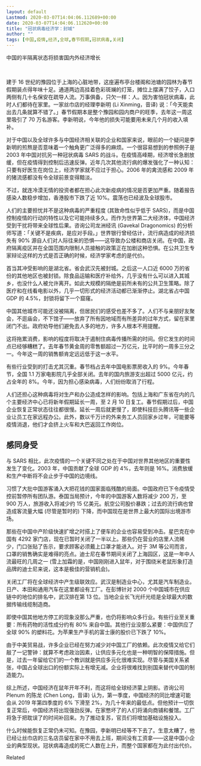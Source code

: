 ```yaml
---
layout: default
Lastmod: 2020-03-07T14:04:06.112689+00:00
date: 2020-03-07T14:04:06.112620+00:00
title: "冠状病毒经济学：封城"
author: ""
tags: [中国,疫情,经济,全球,春节假期,冠状病毒,关闭]
---
```


中国的半隔离状态将损害国内外经济增长

​

建于 16 世纪的豫园位于上海的心脏地带，这座遍布亭台楼阁和池塘的园林为春节假期装点得年味十足。通道两边高挂着色彩斑斓的灯笼，摊位上摆满了饺子，入口两侧有几十名保安在疏导人流。万事俱备，只欠一样：人。因为害怕冠状病毒，此时人们都待在家里。一家丝巾店的经理李新明 (Li Xinming，音译) 说：「今天能卖出去几条就算不错了。」春节假期本是整个豫园和园内商户的旺季，去年这一周这里吸引了 70 万名游客。李新明说，今年他的损失可能要用未来几个月的收入填补。

对于中国以及全球许多与中国经济相关联的企业和国家来说，眼前的一个疑问是李新明的煎熬是否意味着一个触角更广泛得多的麻烦。一个很容易想到的参照例子是 2003 年中国对抗另一种冠状病毒 SARS 的战斗。在疫情高峰期，经济增长急剧放缓，但在疫情得到控制后迅速反弹。近年几次其他流行病的爆发强化了一种认知：只要有好医生在岗位上，经济学家就不应过于担心。2006 年的禽流感和 2009 年的猪流感都没有令全球前景变得黯淡。

不过，就连冷漠无情的投资者都在担心此次新疫病的情况是否更加严重。随着报告感染人数稳步增加，香港股市下跌了近 10%。震荡也已经波及全球股市。

人们的主要担忧并不是这种病毒的严重程度 (其致命性似乎低于 SARS)，而是中国控制疫情的行动的特性以及它可能持续多久。而作为世界第二大经济体，中国经济受到干扰将带来全球性后果。咨询公司龙洲经讯 (Gavekal Dragonomics) 的分析师写道：「关键不是疾病，是应对手段。」世界银行曾经估计，流行病造成的经济损失有 90% 源自人们对人际往来的恐惧——这导致办公楼和商店关闭。在中国，政府隔离疫区并在全国范围内限制人员接触的政策正在加剧这种恐惧。在公共卫生专家辩论这样的方式是否正确的时候，经济学家考虑的是代价。

首当其冲受影响的是湖北省。省会武汉先被封城。之后这一人口近 6000 万的省份的其他地区也被封锁。除食品运输和医疗补给外，几乎没有什么可以进入其城乡，也没什么人被允许离开。如此大规模的隔绝是前所未有的公共卫生策略。除了医疗和在线看电影以外，几乎一切形式的经济活动都已渐渐停止。湖北省占中国 GDP 的 4.5%，封锁将留下一个窟窿。

中国其他城市可能还没被隔离，但居民们的感受也差不多了。人们不与亲朋好友聚会，不逛庙会，不下馆子——放弃了所有因地域而有所差异的过年方式，留在家里闭门不出。政府劝导他们避免去人多的地方，许多人根本不用提醒。

这将拖累消费，影响的程度将取决于遏制住病毒传播所需的时间。但它发生的时间点已经够糟糕了。去年春节黄金周的零售额超过一万亿元，比平时的一周多三分之一。今年这一周的销售额肯定远远低于这一水平。

有些行业受到的打击尤其沉重。春节档占去年中国电影票房收入的 9%。今年春节，全国 1.1 万家电影院几乎全部关闭。去年的国内旅游支出超过 5000 亿元，约占全年的 8%。今年，因为担心感染病毒，人们纷纷取消了行程。

人们还担心这种病毒将对生产和办公造成怎样的影响。包括上海和广东省在内的几个主要经济中心已将新年假期延长一周，至 2 月 10 日复工。春节假期过后，中国企业恢复正常状态往往都很慢。延长一周后就更慢了，即使科技巨头腾讯等一些企业让员工在家远程办公。此外，数以千万计的外来务工人员回家乡过年，可能要等疫情消退，他们才会挤上火车和大巴返回工作岗位。

感同身受
----

与 SARS 相比，此次疫情的一个关键不同之处在于中国对世界其他地区的重要性发生了变化。2003 年，中国贡献了全球 GDP 的 4%，去年则是 16%。消费放缓和生产中断将不会止步于中国的边境线。

习惯了大批中国游客涌入大把花钱的国家面临残酷的局面。中国政府已下令疫情受控前暂停所有团队游。泰国当局预计，今年的中国游客人数将减少 200 万，至 900 万人，旅游收入将减少约 15 亿美元。航空公司股价暴跌；过去的流行病也曾造成客流量大幅 (尽管是暂时的) 下降，而中国现在是世界上最大的国际出境游市场。

那些在中国中产阶级快速扩增之时搭上了便车的企业也容易受到冲击。星巴克在中国有 4292 家门店，现在已暂时关闭了一半以上。那些仍在营业的店里人流稀少，门口张贴了告示，要求顾客必须戴上口罩才能进入。对于 3M 等公司而言，口罩的销售确实是难得的亮点。迪士尼在春节期间关闭了上海园区，这是一年中人流最旺的几周之一 (雪上加霜的是，中国刚刚进入鼠年，对于围绕米老鼠形象打造品牌的迪士尼来说，这本是极佳的营销机会)。

关闭工厂将在全球经济中产生级联效应。武汉是制造业中心，尤其是汽车制造业。日产、本田和通用汽车在这里都设有工厂。在彭博针对 2000 个中国城市在供应链中的地位的排名中，武汉排在第 13 位。当地企业长飞光纤光缆是全球最大的数据传输线缆制造商。

即使中国其他地方停工的现象没那么严重，也仍将影响众多行业。有些行业至关重要：所有药物的活性成分约有 80% 来自中国。其他行业没那么紧要：中国供应了全球 90% 的塑料花。为苹果生产手机的富士康的股价已下跌了 10%。

由于中美贸易战，许多企业已经在努力减少对中国工厂的依赖。此次疫情又给它们敲了一记警钟：就算不考虑政治因素，让供应多元化也是一种明智的保障措施。但是，过去一年留给它们的一个教训就是供应多元化很难实现。尽管与美国关系紧张，中国占全球出口的份额实际上有增无减。企业将很难找到别国来替代中国的制造能力。

综上所述，中国经济在鼠年开年不利，而这将给全球经济蒙上阴影。咨询公司 Plenum 的陈龙 (Chen Long，音译) 认为，第一季度，中国经济的同比增速可能会从 2019 年第四季度的 6% 下滑至 2%，为几十年来的最低点。但他预计一切恢复正常后，中国经济将出现强劲反弹。在家憋坏了的人们将涌向商铺和餐馆。工厂将急于把耽误了的时间补回来。为了推动复苏，官员们将增加基础设施投入。

什么时候能恢复正常仍未可知。在豫园，李新明已经等不下去了。生意太糟了，他已经让丝巾店的三名店员留在家中不用去上班，期间没有工资拿——这是中国小企业的典型现状。冠状病毒造成的死亡人数在上升，而整个国家都在为此付出代价。

Related

